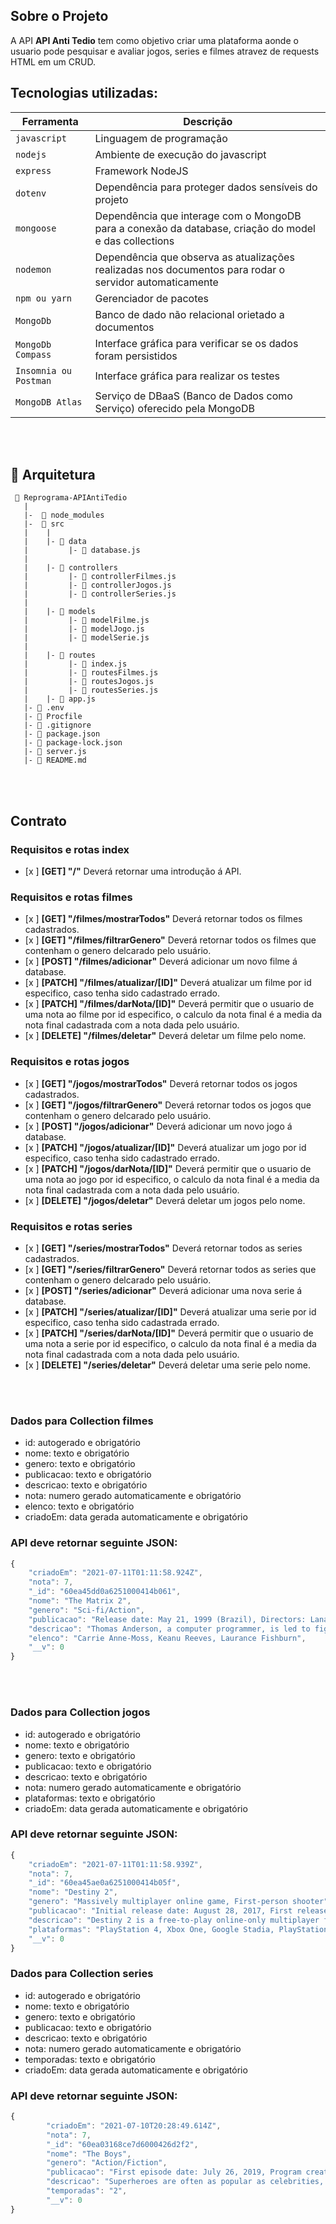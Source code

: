 ## Sobre o Projeto

A API **API Anti Tedio** tem como objetivo criar uma plataforma aonde o usuario pode pesquisar e avaliar jogos, series e filmes atravez de requests HTML em um CRUD. 


## Tecnologias utilizadas:
| Ferramenta | Descrição |
| --- | --- |
| `javascript` | Linguagem de programação |
| `nodejs` | Ambiente de execução do javascript|
| `express` | Framework NodeJS |
| `dotenv` | Dependência para proteger dados sensíveis do projeto|
| `mongoose` | Dependência que interage com o MongoDB para a conexão da database, criação do model e das collections|
| `nodemon` | Dependência que observa as atualizações realizadas nos documentos para rodar o servidor automaticamente|
| `npm ou yarn` | Gerenciador de pacotes|
| `MongoDb` | Banco de dado não relacional orietado a documentos|
| `MongoDb Compass` | Interface gráfica para verificar se os dados foram persistidos|
| `Insomnia ou Postman` | Interface gráfica para realizar os testes|
| `MongoDB Atlas` | Serviço de DBaaS (Banco de Dados como Serviço) oferecido pela MongoDB|

<br>
<br>

## 📁 Arquitetura 

```
 📁 Reprograma-APIAntiTedio
   |
   |-  📁 node_modules
   |-  📁 src
   |    |
   |    |- 📁 data
   |         |- 📄 database.js
   |
   |    |- 📁 controllers
   |         |- 📄 controllerFilmes.js
   |         |- 📄 controllerJogos.js
   |         |- 📄 controllerSeries.js
   |
   |    |- 📁 models
   |         |- 📄 modelFilme.js
   |         |- 📄 modelJogo.js
   |         |- 📄 modelSerie.js
   |
   |    |- 📁 routes
   |         |- 📄 index.js 
   |         |- 📄 routesFilmes.js 
   |         |- 📄 routesJogos.js
   |         |- 📄 routesSeries.js
   |    |- 📄 app.js
   |- 📄 .env
   |- 📄 Procfile
   |- 📄 .gitignore
   |- 📄 package.json
   |- 📄 package-lock.json
   |- 📄 server.js
   |- 📄 README.md

```

<br>
<br>

## Contrato

### Requisitos e rotas index
- [x ]  **[GET] "/"** Deverá retornar uma introdução á API.

### Requisitos e rotas filmes
- [x ]  **[GET] "/filmes/mostrarTodos"** Deverá retornar todos os filmes cadastrados.
- [x ]  **[GET] "/filmes/filtrarGenero"** Deverá retornar todos os filmes que contenham o genero delcarado pelo usuário.
- [x ]  **[POST] "/filmes/adicionar"** Deverá adicionar um novo filme á database.
- [x ]  **[PATCH] "/filmes/atualizar/[ID]"** Deverá atualizar um filme por id especifico, caso tenha sido cadastrado errado.
- [x ]  **[PATCH] "/filmes/darNota/[ID]"** Deverá permitir que o usuario de uma nota ao filme por id especifico, o calculo da nota final é a media da nota final cadastrada com a nota dada pelo usuário.
- [x ]  **[DELETE] "/filmes/deletar"** Deverá deletar um filme pelo nome.

### Requisitos e rotas jogos
- [x ]  **[GET] "/jogos/mostrarTodos"** Deverá retornar todos os jogos cadastrados.
- [x ]  **[GET] "/jogos/filtrarGenero"** Deverá retornar todos os jogos que contenham o genero delcarado pelo usuário.
- [x ]  **[POST] "/jogos/adicionar"** Deverá adicionar um novo jogo á database.
- [x ]  **[PATCH] "/jogos/atualizar/[ID]"** Deverá atualizar um jogo por id especifico, caso tenha sido cadastrado errado.
- [x ]  **[PATCH] "/jogos/darNota/[ID]"** Deverá permitir que o usuario de uma nota ao jogo por id especifico, o calculo da nota final é a media da nota final cadastrada com a nota dada pelo usuário.
- [x ]  **[DELETE] "/jogos/deletar"** Deverá deletar um jogos pelo nome.

### Requisitos e rotas series
- [x ]  **[GET] "/series/mostrarTodos"** Deverá retornar todos as series cadastrados.
- [x ]  **[GET] "/series/filtrarGenero"** Deverá retornar todos as series que contenham o genero delcarado pelo usuário.
- [x ]  **[POST] "/series/adicionar"** Deverá adicionar uma nova serie á database.
- [x ]  **[PATCH] "/series/atualizar/[ID]"** Deverá atualizar uma serie por id especifico, caso tenha sido cadastrada errado.
- [x ]  **[PATCH] "/series/darNota/[ID]"** Deverá permitir que o usuario de uma nota a serie por id especifico, o calculo da nota final é a media da nota final cadastrada com a nota dada pelo usuário.
- [x ]  **[DELETE] "/series/deletar"** Deverá deletar uma serie pelo nome.



<br>
<br>

### Dados para Collection filmes

- id: autogerado e obrigatório
- nome: texto e obrigatório
- genero: texto e obrigatório
- publicacao: texto e obrigatório
- descricao: texto e obrigatório
- nota: numero gerado automaticamente e obrigatório
- elenco: texto e obrigatório
- criadoEm: data gerada automaticamente e obrigatório


### API deve retornar seguinte JSON:

```jsx
{
    "criadoEm": "2021-07-11T01:11:58.924Z",
    "nota": 7,
    "_id": "60ea45dd0a6251000414b061",
    "nome": "The Matrix 2",
    "genero": "Sci-fi/Action",
    "publicacao": "Release date: May 21, 1999 (Brazil), Directors: Lana Wachowski, Lilly Wachowski, Produced by: Joel Silver , Budget: $63 million, Written by: The Wachowskis",
    "descricao": "Thomas Anderson, a computer programmer, is led to fight an underground war against powerful computers who have constructed his entire reality with a system called the Matrix.",
    "elenco": "Carrie Anne-Moss, Keanu Reeves, Laurance Fishburn",
    "__v": 0
}
```
<br>
<br>

### Dados para Collection jogos

- id: autogerado e obrigatório
- nome: texto e obrigatório
- genero: texto e obrigatório
- publicacao: texto e obrigatório
- descricao: texto e obrigatório
- nota: numero gerado automaticamente e obrigatório
- plataformas: texto e obrigatório
- criadoEm: data gerada automaticamente e obrigatório


### API deve retornar seguinte JSON:

```jsx
{
    "criadoEm": "2021-07-11T01:11:58.939Z",
    "nota": 7,
    "_id": "60ea45ae0a6251000414b05f",
    "nome": "Destiny 2",
    "genero": "Massively multiplayer online game, First-person shooter",
    "publicacao": "Initial release date: August 28, 2017, First released: September 6, 2017, Developer: Bungie Inc, Composers: Michael Salvatori, Skye Lewin",
    "descricao": "Destiny 2 is a free-to-play online-only multiplayer first-person shooter video game developed by Bungie. It was originally released as a pay to play game in 2017 for the PlayStation 4, Xbox One, and Microsoft Windows platforms.",
    "plataformas": "PlayStation 4, Xbox One, Google Stadia, PlayStation 5, Xbox Series S, PC",
    "__v": 0
}
```

### Dados para Collection series

- id: autogerado e obrigatório
- nome: texto e obrigatório
- genero: texto e obrigatório
- publicacao: texto e obrigatório
- descricao: texto e obrigatório
- nota: numero gerado automaticamente e obrigatório
- temporadas: texto e obrigatório
- criadoEm: data gerada automaticamente e obrigatório

### API deve retornar seguinte JSON:

```jsx
{
        "criadoEm": "2021-07-10T20:28:49.614Z",
        "nota": 7,
        "_id": "60ea03168ce7d6000426d2f2",
        "nome": "The Boys",
        "genero": "Action/Fiction",
        "publicacao": "First episode date: July 26, 2019, Program creator: Eric Kripke, Adapted from: The Boys, Writers: Eric Kripke, Seth Rogen, Evan Goldberg",
        "descricao": "Superheroes are often as popular as celebrities, as influential as politicians, and sometimes even as revered as gods. But that's when they're using their powers for good. What happens when the heroes go rogue and start abusing their powers? When it's the powerless against the super powerful, the Boys head out on a heroic quest to expose the truth about the Seven and Vought, the multibillion-dollar conglomerate that manages the superheroes and covers up their dirty secrets. Based on the comic book series of the same name.",
        "temporadas": "2",
        "__v": 0
}
```


<br>
<br>
